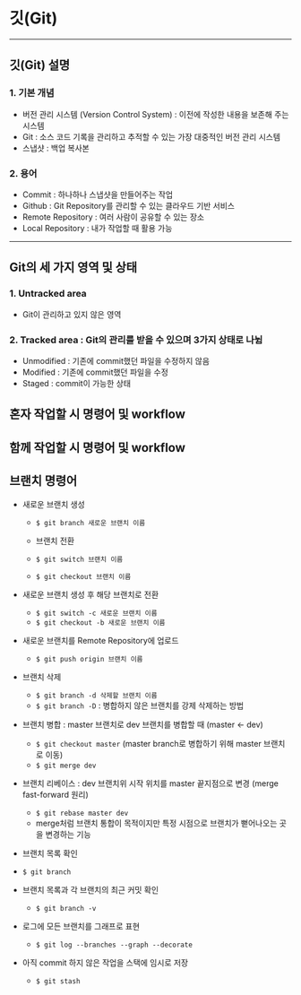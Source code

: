 # 깃(Git)

***

## 깃(Git) 설명

### 1. 기본 개념
- 버전 관리 시스템 (Version Control System) : 이전에 작성한 내용을 보존해 주는 시스템
- Git : 소스 코드 기록을 관리하고 추적할 수 있는 가장 대중적인 버전 관리 시스템
- 스냅샷 : 백업 복사본

### 2. 용어
- Commit : 하나하나 스냅샷을 만들어주는 작업
- Github : Git Repository를 관리할 수 있는 클라우드 기반 서비스
- Remote Repository : 여러 사람이 공유할 수 있는 장소
- Local Repository : 내가 작업할 때 활용 가능

***

## Git의 세 가지 영역 및 상태

### 1. Untracked area
- Git이 관리하고 있지 않은 영역

### 2. Tracked area : Git의 관리를 받을 수 있으며 3가지 상태로 나뉨
- Unmodified : 기존에 commit했던 파일을 수정하지 않음
- Modified : 기존에 commit했던 파일을 수정
- Staged : commit이 가능한 상태



## 혼자 작업할 시 명령어 및 workflow


## 함께 작업할 시 명령어 및 workflow


## 브랜치 명령어

- 새로운 브랜치 생성
  - ```$ git branch 새로운 브랜치 이름```

  - 브랜치 전환
  - ```$ git switch 브랜치 이름```
  - ```$ git checkout 브랜치 이름```

- 새로운 브랜치 생성 후 해당 브랜치로 전환
  - ```$ git switch -c 새로운 브랜치 이름```
  - ```$ git checkout -b 새로운 브랜치 이름```

- 새로운 브랜치를 Remote Repository에 업로드
  - ```$ git push origin 브랜치 이름```

- 브랜치 삭제
  - ```$ git branch -d 삭제할 브랜치 이름```
  - ```$ git branch -D``` : 병합하지 않은 브랜치를 강제 삭제하는 방법

- 브랜치 병합 : master 브랜치로 dev 브랜치를 병합할 때 (master ← dev)
  - ```$ git checkout master``` (master branch로 병합하기 위해 master 브랜치로 이동)
  - ```$ git merge dev```

- 브랜치 리베이스 : dev 브랜치위 시작 위치를 master 끝지점으로 변경 (merge fast-forward 원리)
  - ```$ git rebase master dev```
  - merge처럼 브랜치 통합이 목적이지만 특정 시점으로 브랜치가 뻗어나오는 곳을 변경하는 기능

- 브랜치 목록 확인
- ```$ git branch```

- 브랜치 목록과 각 브랜치의 최근 커밋 확인
  - ```$ git branch -v```

- 로그에 모든 브랜치를 그래프로 표현
  - ```$ git log --branches --graph --decorate```

- 아직 commit 하지 않은 작업을 스택에 임시로 저장
  - ```$ git stash```

